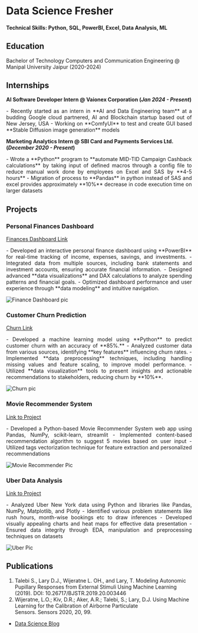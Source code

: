 # Data Science Fresher 

#### Technical Skills: Python, SQL, PowerBI, Excel, Data Analysis, ML



## Education
Bachelor of Technology
Computers and Communication Engineering
@ Manipal University Jaipur (2020-2024)



## Internships


**AI Software Developer Intern @ Vaionex Corporation (_Jan 2024 - Present_)**
<p align="justify">
- Recently started as an intern in **AI and Data Engineering team** at a budding Google cloud partnered, AI and Blockchain startup based out of New Jersey, USA
- Working on **ComfyUI** to test and create GUI based **Stable Diffusion image generation** models
</p>

  
**Marketing Analytics Intern @ SBI Card and Payments Services Ltd. (_December 2020 - Present_)**
<p align="justify">
- Wrote a **Python** program to **automate MID-TID Campaign Cashback calculations** by taking input of defined macros through a config file to reduce manual work done by employees on Excel and SAS by **4-5 hours**
- Migration of process to **Pandas** in python instead of SAS and excel provides approximately **10%** decrease in code execution time on larger datasets
</p>



## Projects


### Personal Finances Dashboard
[Finances Dashboard Link](https://www.mdpi.com/1424-8220/22/8/3048)
<p align="justify">
- Developed an interactive personal finance dashboard using **PowerBI** for real-time tracking of income, expenses, savings, and investments.
- Integrated data from multiple sources, including bank statements and investment accounts, ensuring accurate financial information.
- Designed advanced **data visualizations** and DAX calculations to analyze spending patterns and financial goals.
- Optimized dashboard performance and user experience through **data modeling** and intuitive navigation.
</p>

![Finance Dashboard pic](/assets/img/eeg_band_discovery.jpeg)



### Customer Churn Prediction 
[Churn Link](https://www.mdpi.com/1424-8220/22/8/3048)
<p align="justify">
- Developed a machine learning model using **Python** to predict customer churn with an accuracy of **85%.**
- Analyzed customer data from various sources, identifying **key features** influencing churn rates.
- Implemented **data preprocessing** techniques, including handling missing values and feature scaling, to improve model performance.
- Utilized **data visualization** tools to present insights and actionable recommendations to stakeholders, reducing churn by **10%**.
</p>

![Churn pic](/assets/img/eeg_band_discovery.jpeg)



### Movie Recommender System
[Link to Project](https://movie-recommender-dc.streamlit.app/)
<p align="justify">
- Developed a Python-based Movie Recommender System web app using Pandas, NumPy, scikit-learn, streamlit
- Implemented content-based recommendation algorithm to suggest 5 movies based on user input
- Utilized tags vectorization technique for feature extraction and personalized recommendations
</p>
  
![Movie Recommender Pic](/assets/img/eeg_band_discovery.jpeg)



### Uber Data Analysis 
[Link to Project](https://www.mdpi.com/1424-8220/22/8/3048)
<p align="justify">
- Analyzed Uber New York data using Python and libraries like Pandas, NumPy, Matplotlib, and Plotly
- Identified various problem statements like rush hours, month-wise bookings etc to draw inferences
- Developed visually appealing charts and heat maps for effective data presentation
- Ensured data integrity through EDA, manipulation and preprocessing techniques on datasets
</p>

![Uber Pic](/assets/img/eeg_band_discovery.jpeg)
## Publications
1. Talebi S., Lary D.J., Wijeratne L. OH., and Lary, T. Modeling Autonomic Pupillary Responses from External Stimuli Using Machine Learning (2019). DOI: 10.26717/BJSTR.2019.20.003446
2. Wijeratne, L.O.; Kiv, D.R.; Aker, A.R.; Talebi, S.; Lary, D.J. Using Machine Learning for the Calibration of Airborne Particulate Sensors. Sensors 2020, 20, 99.

- [Data Science Blog](https://medium.com/@shawhin)
